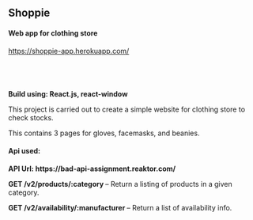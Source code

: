 <h2>Shoppie</h2>
<h4>Web app for clothing store</h4>
<a href="https://shoppie-app.herokuapp.com/" target="_blank">https://shoppie-app.herokuapp.com/</a>

<div style="margin-top:70px;">
    <strong>Build using: React.js, react-window</strong>
</div>

<div style={margin-top:70px;}>
    <p>This project is carried out to create a simple website for clothing store to check stocks.</p>
    <p>This contains 3 pages for gloves, facemasks, and beanies.</p>
</div>

<div style={margin-top:70px;}>
    <h4>Api used: </h4>
    <strong>API Url: https://bad-api-assignment.reaktor.com/</strong></p>
    <p><strong>GET /v2/products/:category </strong> – Return a listing of products in a given category.</p>
    <p><strong>GET /v2/availability/:manufacturer </strong> – Return a list of availability info.</p>
</div>


